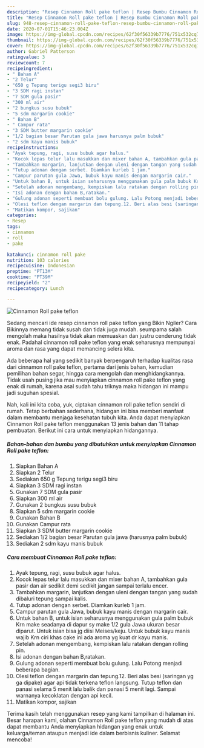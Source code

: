 ```yaml
---
description: "Resep Cinnamon Roll pake teflon | Resep Bumbu Cinnamon Roll pake teflon Yang Bikin Ngiler"
title: "Resep Cinnamon Roll pake teflon | Resep Bumbu Cinnamon Roll pake teflon Yang Bikin Ngiler"
slug: 948-resep-cinnamon-roll-pake-teflon-resep-bumbu-cinnamon-roll-pake-teflon-yang-bikin-ngiler
date: 2020-07-01T15:46:23.004Z
image: https://img-global.cpcdn.com/recipes/62f30f56339b7776/751x532cq70/cinnamon-roll-pake-teflon-foto-resep-utama.jpg
thumbnail: https://img-global.cpcdn.com/recipes/62f30f56339b7776/751x532cq70/cinnamon-roll-pake-teflon-foto-resep-utama.jpg
cover: https://img-global.cpcdn.com/recipes/62f30f56339b7776/751x532cq70/cinnamon-roll-pake-teflon-foto-resep-utama.jpg
author: Gabriel Patterson
ratingvalue: 3
reviewcount: 7
recipeingredient:
- " Bahan A"
- "2 Telur"
- "650 g Tepung terigu segi3 biru"
- "3 SDM ragi instan"
- "7 SDM gula pasir"
- "300 ml air"
- "2 bungkus susu bubuk"
- "5 sdm margarin cookie"
- " Bahan B"
- " Campur rata"
- "3 SDM butter margarin cookie"
- "1/2 bagian besar Parutan gula jawa harusnya palm bubuk"
- "2 sdm kayu manis bubuk"
recipeinstructions:
- "Ayak tepung, ragi, susu bubuk agar halus."
- "Kocok lepas telur lalu masukkan dan mixer bahan A, tambahkan gula pasir dan air sedikit demi sedikit jangan sampai terlalu encer."
- "Tambahkan margarin, lanjutkan dengan uleni dengan tangan yang sudah dibaluri tepung sampai kalis."
- "Tutup adonan dengan serbet. Diamkan kurleb 1 jam."
- "Campur parutan gula Jawa, bubuk kayu manis dengan margarin cair."
- "Untuk bahan B, untuk isian seharusnya menggunakan gula palm bubuk Krn make seadanya di dapur sy make 1/2 gula Jawa ukuran besar diparut. Untuk isian bisa jg diisi Meises/keju. Untuk bubuk kayu manis wajib Krn ciri khas cake ini ada aroma yg kuat dr kayu manis."
- "Setelah adonan mengembang, kempiskan lalu ratakan dengan rolling pin."
- "Isi adonan dengan bahan B,ratakan."
- "Gulung adonan seperti membuat bolu gulung. Lalu Potong menjadi beberapa bagian."
- "Olesi teflon dengan margarin dan tepung.12. Beri alas besi (saringan yg ga dipake) agar api tidak terkena teflon langsung. Tutup teflon dan panasi selama 5 menit lalu balik dan panasi 5 menit lagi. Sampai warnanya kecoklatan dengan api kecil."
- "Matikan kompor, sajikan"
categories:
- Resep
tags:
- cinnamon
- roll
- pake

katakunci: cinnamon roll pake 
nutrition: 103 calories
recipecuisine: Indonesian
preptime: "PT13M"
cooktime: "PT39M"
recipeyield: "2"
recipecategory: Lunch

---
```



![Cinnamon Roll pake teflon](https://img-global.cpcdn.com/recipes/62f30f56339b7776/751x532cq70/cinnamon-roll-pake-teflon-foto-resep-utama.jpg)

Sedang mencari ide resep cinnamon roll pake teflon yang Bikin Ngiler? Cara Bikinnya memang tidak susah dan tidak juga mudah. seumpama salah mengolah maka hasilnya tidak akan memuaskan dan justru cenderung tidak enak. Padahal cinnamon roll pake teflon yang enak seharusnya mempunyai aroma dan rasa yang dapat memancing selera kita.

Ada beberapa hal yang sedikit banyak berpengaruh terhadap kualitas rasa dari cinnamon roll pake teflon, pertama dari jenis bahan, kemudian pemilihan bahan segar, hingga cara mengolah dan menghidangkannya. Tidak usah pusing jika mau menyiapkan cinnamon roll pake teflon yang enak di rumah, karena asal sudah tahu triknya maka hidangan ini mampu jadi suguhan spesial.




Nah, kali ini kita coba, yuk, ciptakan cinnamon roll pake teflon sendiri di rumah. Tetap berbahan sederhana, hidangan ini bisa memberi manfaat dalam membantu menjaga kesehatan tubuh kita. Anda dapat menyiapkan Cinnamon Roll pake teflon menggunakan 13 jenis bahan dan 11 tahap pembuatan. Berikut ini cara untuk menyiapkan hidangannya.

<!--inarticleads1-->

##### Bahan-bahan dan bumbu yang dibutuhkan untuk menyiapkan Cinnamon Roll pake teflon:

1. Siapkan  Bahan A
1. Siapkan 2 Telur
1. Sediakan 650 g Tepung terigu segi3 biru
1. Siapkan 3 SDM ragi instan
1. Gunakan 7 SDM gula pasir
1. Siapkan 300 ml air
1. Gunakan 2 bungkus susu bubuk
1. Siapkan 5 sdm margarin cookie
1. Gunakan  Bahan B
1. Gunakan  Campur rata
1. Siapkan 3 SDM butter margarin cookie
1. Sediakan 1/2 bagian besar Parutan gula jawa (harusnya palm bubuk)
1. Sediakan 2 sdm kayu manis bubuk




<!--inarticleads2-->

##### Cara membuat Cinnamon Roll pake teflon:

1. Ayak tepung, ragi, susu bubuk agar halus.
1. Kocok lepas telur lalu masukkan dan mixer bahan A, tambahkan gula pasir dan air sedikit demi sedikit jangan sampai terlalu encer.
1. Tambahkan margarin, lanjutkan dengan uleni dengan tangan yang sudah dibaluri tepung sampai kalis.
1. Tutup adonan dengan serbet. Diamkan kurleb 1 jam.
1. Campur parutan gula Jawa, bubuk kayu manis dengan margarin cair.
1. Untuk bahan B, untuk isian seharusnya menggunakan gula palm bubuk Krn make seadanya di dapur sy make 1/2 gula Jawa ukuran besar diparut. Untuk isian bisa jg diisi Meises/keju. Untuk bubuk kayu manis wajib Krn ciri khas cake ini ada aroma yg kuat dr kayu manis.
1. Setelah adonan mengembang, kempiskan lalu ratakan dengan rolling pin.
1. Isi adonan dengan bahan B,ratakan.
1. Gulung adonan seperti membuat bolu gulung. Lalu Potong menjadi beberapa bagian.
1. Olesi teflon dengan margarin dan tepung.12. Beri alas besi (saringan yg ga dipake) agar api tidak terkena teflon langsung. Tutup teflon dan panasi selama 5 menit lalu balik dan panasi 5 menit lagi. Sampai warnanya kecoklatan dengan api kecil.
1. Matikan kompor, sajikan




Terima kasih telah menggunakan resep yang kami tampilkan di halaman ini. Besar harapan kami, olahan Cinnamon Roll pake teflon yang mudah di atas dapat membantu Anda menyiapkan hidangan yang enak untuk keluarga/teman ataupun menjadi ide dalam berbisnis kuliner. Selamat mencoba!
